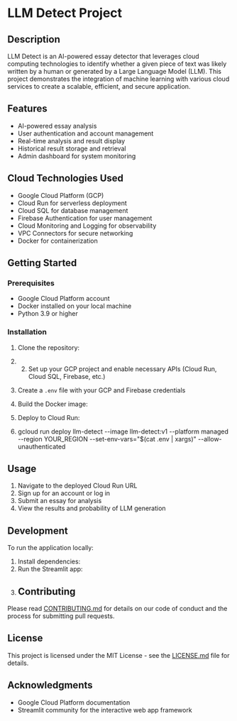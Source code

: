 
# LLM Detect Project

## Description
LLM Detect is an AI-powered essay detector that leverages cloud computing technologies to identify whether a given piece of text was likely written by a human or generated by a Large Language Model (LLM). This project demonstrates the integration of machine learning with various cloud services to create a scalable, efficient, and secure application.

## Features
- AI-powered essay analysis
- User authentication and account management
- Real-time analysis and result display
- Historical result storage and retrieval
- Admin dashboard for system monitoring

## Cloud Technologies Used
- Google Cloud Platform (GCP)
- Cloud Run for serverless deployment
- Cloud SQL for database management
- Firebase Authentication for user management
- Cloud Monitoring and Logging for observability
- VPC Connectors for secure networking
- Docker for containerization

## Getting Started

### Prerequisites
- Google Cloud Platform account
- Docker installed on your local machine
- Python 3.9 or higher

### Installation

1. Clone the repository:
2. 2. Set up your GCP project and enable necessary APIs (Cloud Run, Cloud SQL, Firebase, etc.)

3. Create a `.env` file with your GCP and Firebase credentials

4. Build the Docker image:
5. Deploy to Cloud Run:
6. gcloud run deploy llm-detect 
--image llm-detect:v1 
--platform managed 
--region YOUR_REGION 
--set-env-vars="$(cat .env | xargs)" 
--allow-unauthenticated
## Usage

1. Navigate to the deployed Cloud Run URL
2. Sign up for an account or log in
3. Submit an essay for analysis
4. View the results and probability of LLM generation

## Development

To run the application locally:

1. Install dependencies:
2. Run the Streamlit app:
3. ## Contributing

Please read [CONTRIBUTING.md](CONTRIBUTING.md) for details on our code of conduct and the process for submitting pull requests.

## License

This project is licensed under the MIT License - see the [LICENSE.md](LICENSE.md) file for details.

## Acknowledgments

- Google Cloud Platform documentation
- Streamlit community for the interactive web app framework
   
